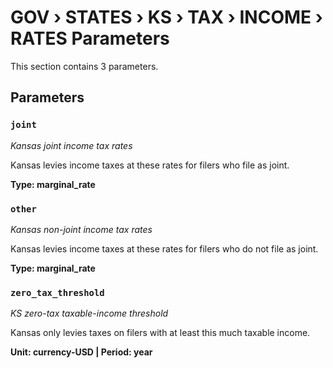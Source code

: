 # GOV › STATES › KS › TAX › INCOME › RATES Parameters

This section contains 3 parameters.

## Parameters

### `joint`
*Kansas joint income tax rates*

Kansas levies income taxes at these rates for filers who file as joint.

**Type: marginal_rate**


### `other`
*Kansas non-joint income tax rates*

Kansas levies income taxes at these rates for filers who do not file as joint.

**Type: marginal_rate**


### `zero_tax_threshold`
*KS zero-tax taxable-income threshold*

Kansas only levies taxes on filers with at least this much taxable income.

**Unit: currency-USD | Period: year**


